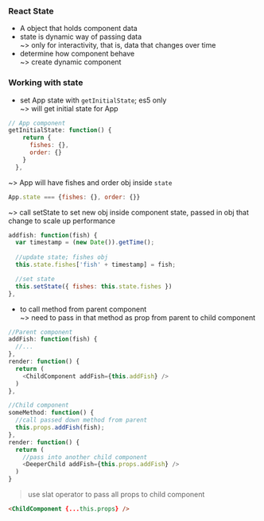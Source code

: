 ### React State  
* A object that holds component data    
* state is dynamic way of passing data  
~> only for interactivity, that is, data that changes over time  
* determine how component behave  
~> create dynamic component  

### Working with state  
* set App state with `getInitialState`; es5 only  
~> will get initial state for App  
```javascript
// App component
getInitialState: function() {
    return {
      fishes: {},
      order: {}
    }
  },
```
~> App will have fishes and order obj inside `state`  
```javascript
App.state === {fishes: {}, order: {}}
```

~> call setState to set new obj inside component state, 
passed in obj that change to scale up performance  
```javascript
addfish: function(fish) {
  var timestamp = (new Date()).getTime();
  
  //update state; fishes obj
  this.state.fishes['fish' + timestamp] = fish;

  //set state
  this.setState({ fishes: this.state.fishes })
},
```

* to call method from parent component  
~> need to pass in that method as prop from parent to child component  
```javascript
//Parent component
addFish: function(fish) {
  //...
},
render: function() {
  return (
    <ChildComponent addFish={this.addFish} />
  )
},
```
```javascript
//Child component
someMethod: function() {
  //call passed down method from parent
  this.props.addFish(fish);
},
render: function() {
  return (
    //pass into another child component
    <DeeperChild addFish={this.props.addFish} />
  )
}
```

> use slat operator to pass all props to child component  
```html
<ChildComponent {...this.props} />
```
